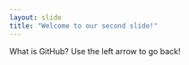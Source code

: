 ```yaml
---
layout: slide
title: "Welcome to our second slide!"
---
```

What is GitHub?
Use the left arrow to go back!
